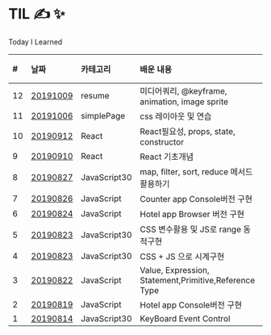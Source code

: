 # TIL &#9997; &#10024;

Today I Learned

| #   | 날짜                                                                 | 카테고리     | 배운 내용                                             | 비고 |
| :-- | :------------------------------------------------------------------- | :----------- | :---------------------------------------------------- | :--- |
| 12  | [20191009](https://minsangkimme.github.io/TIL/resume/index.html)     | resume       | 미디어쿼리, @keyframe, animation, image sprite        |      |
| 11  | [20191006](https://minsangkimme.github.io/TIL/simplePage/index.html) | simplePage   | css 레이아웃 및 연습                                  |      |
| 10  | [20190912](React/react02.md)                                         | React        | React필요성, props, state, constructor                |      |
| 9   | [20190910](React/react01.md)                                         | React        | React 기초개념                                        |      |
| 8   | [20190827](JavaScript30/04/summary04.md)                             | JavaScript30 | map, filter, sort, reduce 메서드 활용하기             |      |
| 7   | [20190826](JavaScript/counter-app.md)                                | JavaScript   | Counter app Console버전 구현                          |      |
| 6   | [20190824](JavaScript/Hotel-browser/hotel-app.md)                    | JavaScript   | Hotel app Browser 버전 구현                           |      |
| 5   | [20190823](JavaScript30/03/summary03.md)                             | JavaScript30 | CSS 변수활용 및 JS로 range 동적구현                   |
| 4   | [20190823](JavaScript30/02/summary02.md)                             | JavaScript30 | CSS + JS 으로 시계구현                                |      |
| 3   | [20190822](JavaScript/Grammer.md)                                    | JavaScript   | Value, Expression, Statement,Primitive,Reference Type |      |
| 2   | [20190819](JavaScript/hotel-app.js)                                  | JavaScript   | Hotel app Console버전 구현                            |      |
| 1   | [20190814](JavaScript30/01/summary01.md)                             | JavaScript30 | KeyBoard Event Control                                |      |
